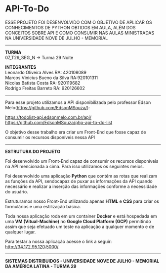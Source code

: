 # API-To-Do

ESSE PROJETO FOI DESENVOLVIDO COM O OBJETIVO DE APLICAR OS CONHECIMENTOS DE PYTHON OBTIDOS EM AULA, ALÉM DOS CONCEITOS SOBRE API E COMO CONSUMIR NAS AULAS MINISTRADAS NA UNIVERSIDADE NOVE DE JULHO - MEMORIAL

------------------------------------------------------------------------------------------------------------------------------

**TURMA**\
07_T29_SEG_N -> Turma 29 Noite

**INTEGRANTES**\
Leonardo Oliveira Alves                                        RA: 420108089\
Marcos Vinicius Bueno da Silva                                 RA:920101311\
Nicolas Batista Costa                                          RA: 920119682\
Rodrigo Freitas Barreto                                        RA: 920126602

------------------------------------------------------------------------------------------------------------------------------

Para esse projeto utilizamos a API disponibilizada pelo professor Edson Melo(https://github.com/EdsonMSouza/):

https://todolist-api.edsonmelo.com.br/api/ \
https://github.com/EdsonMSouza/php-api-to-do-list

O objetivo desse trabalho era criar um Front-End que fosse capaz de consumir os recursos disponíveis nessa API

------------------------------------------------------------------------------------------------------------------------------

**ESTRUTURA DO PROJETO**

Foi desenvolvido um Front-End capaz de consumir os recursos disponíveis na API mencionada a cima. Para isso utilizamos os
seguintes meios.

Foi desenvolvido uma aplicação **Python** que contém as rotas que realizam as funções da API, sendocapaz de puxar as informações da 
API quando necessário e realizar a inserção das informações conforme a necessidade do usuário.

Estruturamos nosso Front-End utilizando apenas **HTML** e **CSS** para criar os formulários e uma estilização básica.

Toda nossa aplicação roda em um container **Docker** e está hospedada em uma **VM (Vitual-Machine)** no **Google Cloud Platform (GCP)**
permitindo assim que seja efetuado um teste na aplicação a qualquer momento e de qualquer lugar.

Para testar a nossa aplicação acesse o link a seguir: http://34.172.95.120:5000/

------------------------------------------------------------------------------------------------------------------------------

**SISTEMAS DISTRIBUIDOS - UNIVERSIDADE NOVE DE JULHO - MEMORIAL DA AMÉRICA LATINA - TURMA 29**
